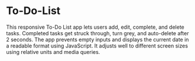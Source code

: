 # To-Do-List
This responsive To-Do List app lets users add, edit, complete, and delete tasks. Completed tasks get struck through, turn grey, and auto-delete after 2 seconds. The app prevents empty inputs and displays the current date in a readable format using JavaScript. It adjusts well to different screen sizes using relative units and media queries.
